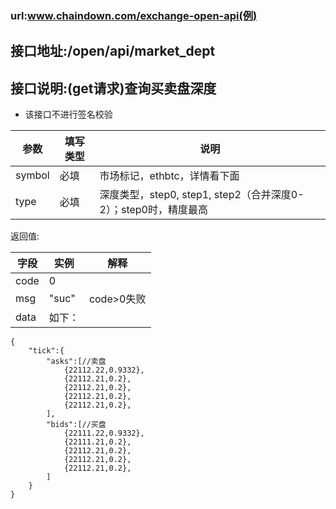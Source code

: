 ### url:www.chaindown.com/exchange-open-api(例)## 接口地址:/open/api/market_dept## 接口说明:(get请求)查询买卖盘深度* 该接口不进行签名校验|参数|	填写类型|	说明||------------|--------|-----------------------------||symbol	|必填|	市场标记，ethbtc，详情看下面||type|	必填|	深度类型，step0, step1, step2（合并深度0-2）；step0时，精度最高|返回值:|字段|	实例|	解释||------------|--------|---------------||code|	0|	 |msg|	"suc"|	code>0失败||data|	如下：|```{      "tick":{        "asks":[//卖盘            {22112.22,0.9332},            {22112.21,0.2},            {22112.21,0.2},            {22112.21,0.2},            {22112.21,0.2},        ],        "bids":[//买盘            {22111.22,0.9332},            {22111.21,0.2},            {22112.21,0.2},            {22112.21,0.2},            {22112.21,0.2},        ]    }}```